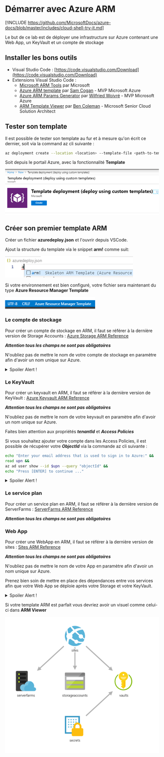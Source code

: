 # Démarrer avec Azure ARM

[!INCLUDE https://github.com/MicrosoftDocs/azure-docs/blob/master/includes/cloud-shell-try-it.md]

Le but de ce lab est de déployer une infrastructure sur Azure contenant une Web App, un KeyVault et un compte de stockage

## Installer les bons outils

- Visual Studio Code : [https://code.visualstudio.com/Download](https://code.visualstudio.com/Download)
- Extensions Visual Studio Code :
  - [Microsoft ARM Tools](https://marketplace.visualstudio.com/items?itemName=msazurermtools.azurerm-vscode-tools) par Microsoft
  - [Azure ARM template](https://marketplace.visualstudio.com/items?itemName=samcogan.arm-snippets) par [Sam Cogan](https://samcogan.com/) - MVP Microsoft Azure
  - [Azure ARM Params Generator](https://marketplace.visualstudio.com/items?itemName=wilfriedwoivre.arm-params-generator) par [Wilfried Woivré](https://blog.woivre.fr) - MVP Microsoft Azure
  - [ARM Template Viewer](https://marketplace.visualstudio.com/items?itemName=bencoleman.armview) par [Ben Coleman](https://benco.io/) - Microsoft Senior Cloud Solution Architect

## Tester son template

Il est possible de tester son template au fur et à mesure qu'on écrit ce dernier, soit via la command az cli suivante : 

```bash
az deployment create --location <location> --template-file <path-to-template>
```

Soit depuis le portail Azure, avec la fonctionnalité **Template**

![](../assets/devops/arm-testdeploy.png)

## Créer son premier template ARM

Créer un fichier **azuredeploy.json** et l'ouvrir depuis VSCode.

Ajout la structure du template via le snippet **arm!** comme suit:

![](../assets/devops/arm-step1.png)

Si votre environnement est bien configuré, votre fichier sera maintenant du type **Azure Resource Manager Template**

![](../assets/devops/arm-step2.png)

### Le compte de stockage

Pour créer un compte de stockage en ARM, il faut se référer à la dernière version de Storage Accounts : 
[Azure Storage ARM Reference](https://docs.microsoft.com/en-us/azure/templates/microsoft.storage/allversions)

***Attention tous les champs ne sont pas obligatoires***

N'oubliez pas de mettre le nom de votre compte de stockage en paramètre afin d'avoir un nom unique sur Azure.

<details>
  <summary>Spoiler Alert !</summary>
  
  Vous pouvez utiliser les snippets Azure pour créer votre déclaration pour votre storage

  ![](../assets/devops/arm-step3.png)

  Pour le nom de votre compte de stockage, utilisez la commande **Azure ARM: Extract parameters or variables** et créer un nouveau paramètre.
  
  ![](../assets/devops/arm-step4.png)
</details>

### Le KeyVault

Pour créer un keyvault en ARM, il faut se référer à la dernière version de KeyVault :
[Azure Keyvault ARM Reference](https://docs.microsoft.com/en-us/azure/templates/microsoft.Keyvault/allversions)

***Attention tous les champs ne sont pas obligatoires***

N'oubliez pas de mettre le nom de votre keyvault en paramètre afin d'avoir un nom unique sur Azure.

Faites bien attention aux propriétés ***tenantId*** et ***Access Policies***

Si vous souhaitez ajouter votre compte dans les Access Policies, il est possible de récupérer votre ***ObjectId*** via la commande az cli suivante :

```bash
echo "Enter your email address that is used to sign in to Azure:" &&
read upn &&
az ad user show --id $upn --query "objectId" &&
echo "Press [ENTER] to continue ..."
```

<details>
  <summary>Spoiler Alert !</summary>

  Vous pouvez utiliser les snippets Azure pour créer votre déclaratio pour votre KeyVault

  ![](../assets/devops/arm-step5.png)

  Le tenant Id peut être défini par la fonction suivante en ARM : ***[subscription().tenantId]***
</details>

### Le service plan

Pour créer un service plan en ARM, il faut se référer à la dernière version de ServerFarms :
[ServerFarms ARM Reference](https://docs.microsoft.com/en-us/azure/templates/microsoft.Web/allversions)

***Attention tous les champs ne sont pas obligatoires***

### Web App

Pour créer une WebApp en ARM, il faut se référer à la dernière version de sites :
[Sites ARM Reference](https://docs.microsoft.com/en-us/azure/templates/microsoft.Web/allversions)

***Attention tous les champs ne sont pas obligatoires***

N'oubliez pas de mettre le nom de votre App en paramètre afin d'avoir un nom unique sur Azure.

Prenez bien soin de mettre en place des dépendances entre vos services afin que votre Web App se déploie après votre Storage et votre KeyVault.

<details>
  <summary>Spoiler Alert !</summary>

  Vous pouvez utiliser les snippets Azure pour créer votre déclaration pour votre WebApp + Service Plan

  ![](../assets/devops/arm-step6.png)
  ![](../assets/devops/arm-step7.png)
</details>

Si votre template ARM est parfait vous devriez avoir un visuel comme celui-ci dans **ARM Viewer**

![](../assets/devops/arm-step8.png)

